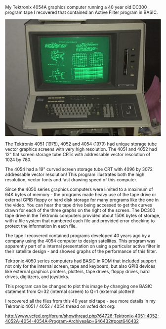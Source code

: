 My Tektronix 4054A graphics computer running a 40 year old DC300 program tape I recovered that contained an Active Filter program in BASIC.

![screenshot](./4054%20with%20Active%20Filter.JPG)

The Tektronix 4051 (1975), 4052 and 4054 (1979) had unique storage tube vector graphics screens with very high resolution.  The 4051 and 4052 had 12" flat screen storage tube CRTs with addressable vector resolution of 1024 by 780.   

The 4054 had a 19" curved screen storage tube CRT with 4096 by 3072 addressable vector resolution!  This program illustrates both the high resolution, vector fonts and fast drawing speed of this computer.

Since the 4050 series graphics computers were limited to a maximum of 64K bytes of memory - the programs made heavy use of the tape drive or external GPIB floppy or hard disk storage for many programs like the one in the video.  You can hear the tape drive being accessed to get the curves drawn for each of the three graphs on the right of the screen.  The DC300 tape drive in the Tektronix computers provided about 150K bytes of storage, with a file system that numbered each file and provided error checking to protect the information in each file.

The tape I recovered contained programs developed 40 years ago by a company using the 4054 computer to design satellites.  This program was apparently part of a internal presentation on using a particular active filter in their satellite design - and showed graphs of the performance of this filter.

Tektronix 4050 series computers had BASIC in ROM that included support not only for the internal screen, tape and keyboard, but also GPIB devices like external graphics printers, plotters, tape drives, floppy drives, hard drives, digitizers, and joysticks.

This program can be changed to plot this image by changing one BASIC statement from Q=32 (internal screen) to Q=1 (external plotter)!

I recovered all the files from this 40 year old tape - see more details in my Tektronix 4051 / 4052 / 4054 thread on vcfed dot org: 

http://www.vcfed.org/forum/showthread.php?64726-Tektronix-4051-4052-4052A-4054-4054A-Program-Archives&p=646432#post646432

